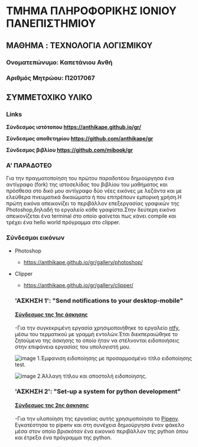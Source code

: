 # ΤΜΗΜΑ ΠΛΗΡΟΦΟΡΙΚΗΣ ΙΟΝΙΟΥ ΠΑΝΕΠΙΣΤΗΜΙΟΥ

## ΜΑΘΗΜΑ : TEΧΝΟΛΟΓΙΑ ΛΟΓΙΣΜΙΚΟΥ

### Ονοματεπώνυμο: Καπετάνιου Ανθή
### Αριθμός Μητρώου: Π2017067


## ΣΥΜΜΕΤΟΧΙΚΟ ΥΛΙΚΟ
  
### Links

**Σύνδεσμος ιστότοπου https://anthikape.github.io/gr/**

**Σύνδεσμος αποθετηρίου https://github.com/anthikape/gr**

**Σύνδεσμος βιβλίου https://github.com/mibook/gr**


### A' ΠΑΡΑΔΟΤΕΟ
   Για την πραγματοποίηση του πρώτου παραδοτέου δημιούργησα ένα αντίγραφο (fork) της ιστοσελίδας του βιβλίου
   του μαθήματος και πρόσθεσα  στο δικό μου αντίγραφο δύο νέες εικόνες με λεζάντα και με ελεύθερα πνευματικά
   δικαιώματα ή που επιτρέπουν εμπορική χρήση.Η πρώτη εικόνα απεικονίζει το περιβάλλον επεξεργασίας γραφικών 
   της Photoshop,δηλαδή το εργαλείο κάθε γραφίστα.Στην δεύτερη εικόνα απεικονίζεται ένα terminal στο οποίο 
   φαίνεται πως κάνει compile και τρέχει ένα hello world πρόγραμμα στο clipper.
   
### Σύνδεσμοι εικόνων

* Photoshop

  * https://anthikape.github.io/gr/gallery/photoshop/

* Clipper

  * https://anthikape.github.io/gr/gallery/clipper/
  
  
   ### 'ΑΣΚΗΣΗ 1': "Send notifications to your desktop-mobile"
    
     #### [Σύνδεσμος της 1ης άσκησης](https://asciinema.org/a/Cj792CQoekVWyhCdwyNZdiYrD)

     -Για την συγκεκριμένη εργασία χρησιμοποιήθηκε το εργαλείο [ntfy](https://github.com/dschep/ntfy),
     μέσω του τερματικού με γραμμή εντολών.Έτσι διεκπεραιώθηκε το ζητούμενο της άσκησης το οποίο ήταν 
     να στέλνονται ειδοποιήσεις στην επιφάνεια εργασίας του υπολογιστή μου.
     
   ![image](https://github.com/anthikape/sw/blob/P2017067/projects/P2017067/96215977_584886035485400_5891083662677508096_n.png)
    1.Έμφανιση ειδοποίησης με προσαρμοσμένο τίτλο ειδοποίησης test.
  
   
   
   ![image](https://github.com/anthikape/sw/blob/P2017067/projects/P2017067/96396021_646846255895996_5000385184395165696_n.png)
    2.Άλλαγη τίτλου και αποστολή ειδοποίησης.
  
  
   ### 'ΑΣΚΗΣΗ 2': "Set-up a system for python development"
  
     #### [Σύνδεσμος της 2ης άσκησης](https://asciinema.org/a/v2rOMID0kDVUaxTz7KlyWulZL)
     
     -Για την υλοποίηση της εργασίας αυτής χρησιμοποίησα το [Pipenv](https://docs.python-guide.org/dev/virtualenvs/).
     Εγκατέστησα το pipenv και στη συνέχεια δημιούργησα έναν φάκελο μέσα στον οποίο βρισκόταν ένα εικονικό περιβάλλον
     της python όπου και έτρεξα ένα πρόγραμμα της python.
  
  
  
  
  
  
  
  
  
  
  
  
  
  
  
  
  
  
  
